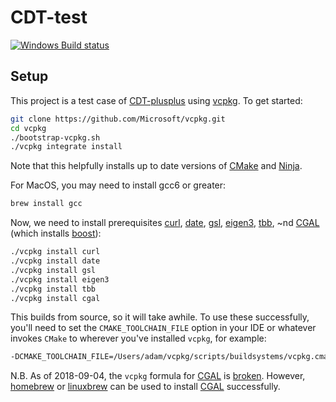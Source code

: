 # CDT-test

[![Windows Build status](https://img.shields.io/appveyor/ci/acgetchell/cdt-test.svg?label=Windows)](https://ci.appveyor.com/project/acgetchell/cdt-test)

## Setup

This project is a test case of [CDT-plusplus] using [vcpkg]. To get started:

```bash
git clone https://github.com/Microsoft/vcpkg.git
cd vcpkg
./bootstrap-vcpkg.sh
./vcpkg integrate install

```

Note that this helpfully installs up to date versions of [CMake] and [Ninja].

For MacOS, you may need to install gcc6 or greater:

```bash
brew install gcc
```

Now, we need to install prerequisites [curl], [date], [gsl], [eigen3], [tbb], ~nd [CGAL] (which installs [boost]):

```bash
./vcpkg install curl
./vcpkg install date
./vcpkg install gsl
./vcpkg install eigen3
./vcpkg install tbb
./vcpkg install cgal

```

This builds from source, so it will take awhile. To use these successfully, you'll need to set the `CMAKE_TOOLCHAIN_FILE` option in your IDE or whatever invokes `CMake` to wherever you've installed `vcpkg`, for example:

```bash
-DCMAKE_TOOLCHAIN_FILE=/Users/adam/vcpkg/scripts/buildsystems/vcpkg.cmake
```

N.B. As of 2018-09-04, the `vcpkg` formula for [CGAL] is [broken][1]. However, [homebrew] or [linuxbrew] can be used to install [CGAL] successfully.


[CDT-plusplus]:https://github.com/acgetchell/CDT-plusplus
[vcpkg]:https://github.com/Microsoft/vcpkg
[CMake]:https:://cmake.org
[Ninja]:https://ninja-build.org
[CGAL]: https://www.cgal.org/
[curl]: https://curl.haxx.se/libcurl/
[date]: https://github.com/HowardHinnant/date
[eigen3]: https://eigen.tuxfamily.org/dox/
[tbb]: https://www.threadingbuildingblocks.org/
[CLion]: https://www.jetbrains.com/clion/
[boost]: https://www.boost.org/
[1]: https://github.com/Microsoft/vcpkg/issues/3851
[homebrew]: https://brew.sh
[linuxbrew]: http://linuxbrew.sh
[gsl]: https://github.com/Microsoft/GSL